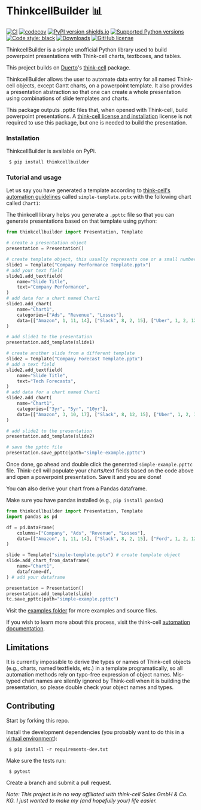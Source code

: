# ThinkcellBuilder 📊
[![CI](https://github.com/philistino/thinkcellbuilder/actions/workflows/main.yml/badge.svg)](https://github.com/philistino/thinkcellbuilder/actions/workflows/main.yml) [![codecov](https://codecov.io/gh/philistino/thinkcellbuilder/branch/main/graph/badge.svg?token=F71I6S66YW)](https://codecov.io/gh/philistino/thinkcellbuilder) [![PyPI version shields.io](https://img.shields.io/pypi/v/thinkcell.svg)](https://pypi.python.org/pypi/thinkcellbuilder/) [![Supported Python versions](https://img.shields.io/pypi/pyversions/thinkcellbuilder.svg)](https://pypi.org/project/thinkcellbuilder/) [![Code style: black](https://img.shields.io/badge/code%20style-black-000000.svg)](https://github.com/python/black) [![Downloads](https://pepy.tech/badge/thinkcellbuilder/month)](https://pepy.tech/project/thinkcellbuilder) [![GitHub license](https://img.shields.io/github/license/philistino/thinkcellbuilder.svg)](https://github.com/philistino/thinkcellbuilder/blob/main/LICENSE) 

ThinkcellBuilder is a simple unofficial Python library used to build powerpoint presentations with Think-cell charts, textboxes, and tables. 

This project builds on [Duerto](https://github.com/duarteocarmo)'s [think-cell](https://github.com/duarteocarmo/think-cell) package. 

ThinkcellBuilder allows the user to automate data entry for all named Think-cell objects, except Gantt charts, on a powerpoint template. It also provides a presentation abstraction so that one can create a whole presentation using combinations of slide templates and charts.

This package outputs .ppttc files that, when opened with Think-cell, build powerpoint presentations. A [think-cell license and installation](https://www.think-cell.com/en/) license is not required to use this package, but one is needed to build the presentation. 

### Installation

ThinkcellBuilder is available on PyPi. 

```sh
 $ pip install thinkcellbuilder
 ```

### Tutorial and usage

Let us say you have generated a template according to [think-cell's automation guidelines](https://www.think-cell.com/en/support/manual/jsondataautomation.shtml) called `simple-template.pptx` with the following chart called `Chart1`: 

<!-- <img src="https://raw.githubusercontent.com/duarteocarmo/think-cell/main/assets/example.png" width="500"> -->

The thinkcell library helps you generate a `.ppttc` file so that you can generate presentations based on that template using python:

```python
from thinkcellbuilder import Presentation, Template

# create a presentation object
presentation = Presentation()

# create template object, this usually represents one or a small number of slides
slide1 = Template("Company Performance Template.pptx")
# add your text field
slide1.add_textfield(
    name="Slide Title",
    text="Company Performance",
)
# add data for a chart named Chart1
slide1.add_chart(
    name="Chart1",
    categories=["Ads", "Revenue", "Losses"],
    data=[["Amazon", 1, 11, 14], ["Slack", 8, 2, 15], ["Uber", 1, 2, 12]],
)

# add slide1 to the presentation
presentation.add_template(slide1)

# create another slide from a different template
slide2 = Template("Company Forecast Template.pptx")
# add a text field
slide2.add_textfield(
    name="Slide Title",
    text="Tech Forecasts",
)
# add data for a chart named Chart1
slide2.add_chart(
    name="Chart1",
    categories=["3yr", "5yr", "10yr"],
    data=[["Amazon", 3, 10, 17], ["Slack", 8, 12, 15], ["Uber", 1, 2, 3]],
)

# add slide2 to the presentation
presentation.add_template(slide2)

# save the ppttc file 
presentation.save_ppttc(path="simple-example.ppttc")
 ```

Once done, go ahead and double click the generated `simple-example.ppttc` file. Think-cell will populate your charts/text fields based on the code above and open a powerpoint presentation. Save it and you are done!

You can also derive your chart from a Pandas dataframe. 

Make sure you have pandas installed (e.g., `pip install pandas`)

```python
from thinkcellbuilder import Presentation, Template
import pandas as pd

df = pd.DataFrame(
    columns=["Company", "Ads", "Revenue", "Losses"],
    data=[["Amazon", 1, 11, 14], ["Slack", 8, 2, 15], ["Ford", 1, 2, 12]],
)

slide = Template("simple-template.pptx") # create template object
slide.add_chart_from_dataframe(
    name="Chart1",
    dataframe=df,
) # add your dataframe

presentation = Presentation()
presentation.add_template(slide)
tc.save_ppttc(path="simple-example.ppttc")
 ```

Visit the [examples folder](examples) for more examples and source files. 

If you wish to learn more about this process, visit the think-cell [automation documentation](https://www.think-cell.com/en/support/manual/jsondataautomation.shtml). 

## Limitations
It is currently impossible to derive the types or names of Think-cell objects (e.g., charts, named textfields, etc.) in a template programatically, so all automation methods rely on typo-free expression of object names. Mis-typed chart names are silently ignored by Think-cell when it is building the presentation, so please double check your object names and types. 

## Contributing

Start by forking this repo.


Install the development dependencies (you probably want to do this in a [virtual environment](https://docs.python-guide.org/dev/virtualenvs/)):

```shell
 $ pip install -r requirements-dev.txt
 ```

Make sure the tests run:

```shell
 $ pytest
 ```

Create a branch and submit a pull request. 


*Note: This project is in no way affiliated with think-cell Sales GmbH & Co. KG. I just wanted to make my (and hopefully your) life easier.*

